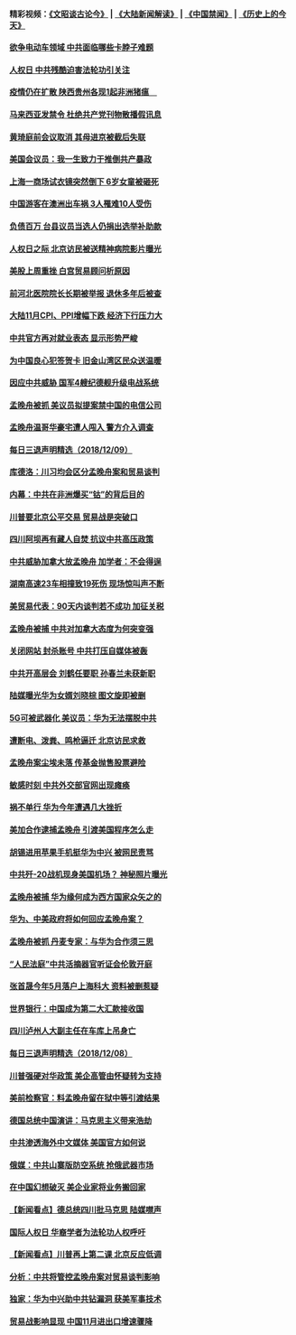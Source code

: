 #### 精彩视频：[《文昭谈古论今》](https://github.com/gfw-breaker/wenzhao/blob/master/README.md?t=12101531) | [《大陆新闻解读》](https://github.com/gfw-breaker/ntdtv-comedy/blob/master/README.md?t=12101531) | [《中国禁闻》](https://github.com/gfw-breaker/ntdtv-news/blob/master/README.md?t=12101531) | [《历史上的今天》](https://github.com/gfw-breaker/today-in-history/blob/master/README.md?t=12101531) 

#### [欲争电动车领域 中共面临哪些卡脖子难题](../pages/nsc413/n10899031.md?t=12101531) 

#### [人权日 中共残酷迫害法轮功引关注](../pages/nsc413/n10899900.md?t=12101531) 

#### [疫情仍在扩散 陕西贵州各现1起非洲猪瘟　](../pages/nsc413/n10901467.md?t=12101531) 

#### [马来西亚发禁令 杜绝共产党刊物散播假讯息](../pages/nsc413/n10901784.md?t=12101531) 

#### [黄琦庭前会议取消 其母进京被截后失联](../pages/nsc413/n10901688.md?t=12101531) 


#### [美国会议员：我一生致力于推倒共产暴政](../pages/nsc413/n10900543.md?t=12101531) 

#### [上海一商场试衣镜突然倒下 6岁女童被砸死](../pages/nsc413/n10901589.md?t=12101531) 

#### [中国游客在澳洲出车祸 3人罹难10人受伤](../pages/nsc413/n10901425.md?t=12101531) 

#### [负债百万 台县议员当选人仍捐出选举补助款](../pages/nsc413/n10901602.md?t=12101531) 

#### [人权日之际 北京访民被送精神病院影片曝光](../pages/nsc413/n10900973.md?t=12101531) 

#### [美股上周重挫 白宫贸易顾问析原因](../pages/nsc413/n10900589.md?t=12101531) 

#### [前河北医院院长长期被举报 退休多年后被查](../pages/nsc413/n10901125.md?t=12101531) 

#### [大陆11月CPI、PPI增幅下跌 经济下行压力大](../pages/nsc413/n10900751.md?t=12101531) 

#### [中共官方再对就业表态 显示形势严峻](../pages/nsc413/n10900734.md?t=12101531) 

#### [为中国良心犯签贺卡 旧金山湾区民众送温暖](../pages/nsc413/n10901106.md?t=12101531) 

#### [因应中共威胁 国军4艘纪德舰升级电战系统](../pages/nsc413/n10900688.md?t=12101531) 

#### [孟晚舟被抓 美议员拟提案禁中国的电信公司](../pages/nsc413/n10900836.md?t=12101531) 

#### [孟晚舟温哥华豪宅遭人闯入 警方介入调查](../pages/nsc413/n10900752.md?t=12101531) 

#### [每日三退声明精选（2018/12/09）](../pages/nsc413/n10900832.md?t=12101531) 

#### [库德洛：川习均会区分孟晚舟案和贸易谈判](../pages/nsc413/n10900460.md?t=12101531) 

#### [内幕：中共在非洲爆买“钴”的背后目的](../pages/nsc413/n10898949.md?t=12101531) 

#### [川普要北京公平交易 贸易战是突破口](../pages/nsc413/n10899845.md?t=12101531) 

#### [四川阿坝再有藏人自焚 抗议中共高压政策](../pages/nsc413/n10900382.md?t=12101531) 

#### [中共威胁加拿大放孟晚舟 加学者：不会得逞](../pages/nsc413/n10900371.md?t=12101531) 

#### [湖南高速23车相撞致19死伤 现场惊叫声不断](../pages/nsc413/n10900358.md?t=12101531) 

#### [美贸易代表：90天内谈判若不成功 加征关税](../pages/nsc413/n10900378.md?t=12101531) 

#### [孟晚舟被捕 中共对加拿大态度为何突变强](../pages/nsc413/n10900257.md?t=12101531) 

#### [关闭网站 封杀账号 中共打压自媒体被轰](../pages/nsc413/n10900251.md?t=12101531) 

#### [中共开高层会 刘鹤任要职 孙春兰未获新职](../pages/nsc413/n10900199.md?t=12101531) 

#### [陆媒曝光华为女婿刘晓棕 图文旋即被删](../pages/nsc413/n10900299.md?t=12101531) 

#### [5G可被武器化 美议员：华为无法摆脱中共](../pages/nsc413/n10900268.md?t=12101531) 

#### [遭断电、泼粪、鸣枪逼迁 北京访民求救](../pages/nsc413/n10900141.md?t=12101531) 


#### [孟晚舟案尘埃未落 传基金抛售股票避险](../pages/nsc413/n10899673.md?t=12101531) 

#### [敏感时刻 中共外交部官网出现瘫痪](../pages/nsc413/n10899799.md?t=12101531) 

#### [祸不单行 华为今年遭遇几大挫折](../pages/nsc413/n10899825.md?t=12101531) 

#### [美加合作逮捕孟晚舟 引渡美国程序怎么走](../pages/nsc413/n10899536.md?t=12101531) 

#### [胡锡进用苹果手机挺华为中兴 被网民责骂](../pages/nsc413/n10899558.md?t=12101531) 

#### [中共歼-20战机现身美国机场？ 神秘照片曝光](../pages/nsc413/n10899663.md?t=12101531) 

#### [孟晚舟被捕 华为缘何成为西方国家众矢之的](../pages/nsc413/n10899515.md?t=12101531) 

#### [华为、中美政府将如何回应孟晚舟案？](../pages/nsc413/n10899591.md?t=12101531) 

#### [孟晚舟被抓 丹麦专家：与华为合作须三思](../pages/nsc413/n10899564.md?t=12101531) 

#### [“人民法庭”中共活摘器官听证会伦敦开庭](../pages/nsc413/n10899563.md?t=12101531) 

#### [张首晟今年5月落户上海科大 资料被删惹疑](../pages/nsc413/n10899519.md?t=12101531) 

#### [世界银行：中国成为第二大汇款接收国](../pages/nsc413/n10899513.md?t=12101531) 

#### [四川泸州人大副主任在车库上吊身亡](../pages/nsc413/n10899498.md?t=12101531) 

#### [每日三退声明精选（2018/12/08）](../pages/nsc413/n10899495.md?t=12101531) 

#### [川普强硬对华政策 美企高管由怀疑转为支持](../pages/nsc413/n10899481.md?t=12101531) 

#### [美前检察官：料孟晚舟留在狱中等引渡结果](../pages/nsc413/n10899248.md?t=12101531) 

#### [德国总统中国演讲：马克思主义带来浩劫](../pages/nsc413/n10899251.md?t=12101531) 

#### [中共渗透海外中文媒体 美国官方如何说](../pages/nsc413/n10893253.md?t=12101531) 

#### [俄媒：中共山寨版防空系统 抢俄武器市场](../pages/nsc413/n10899363.md?t=12101531) 

#### [在中国幻想破灭 美企业家将业务搬回家](../pages/nsc413/n10899238.md?t=12101531) 

#### [【新闻看点】德总统四川批马克思 陆媒噤声](../pages/nsc413/n10899297.md?t=12101531) 

#### [国际人权日 华裔学者为法轮功人权呼吁](../pages/nsc413/n10899011.md?t=12101531) 

#### [【新闻看点】川普再上第二课 北京反应低调](../pages/nsc413/n10899200.md?t=12101531) 

#### [分析：中共将管控孟晚舟案对贸易谈判影响](../pages/nsc413/n10899115.md?t=12101531) 

#### [独家：华为中兴助中共钻漏洞 获美军事技术](../pages/nsc413/n10899158.md?t=12101531) 

#### [贸易战影响显现 中国11月进出口增速骤降](../pages/nsc413/n10899155.md?t=12101531) 

